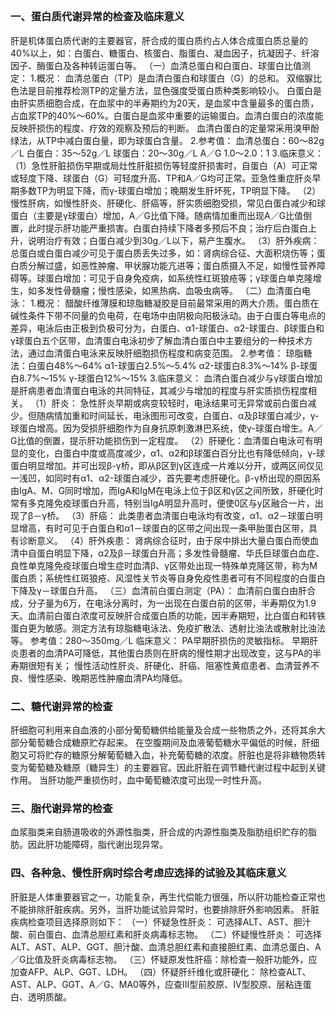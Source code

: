 ## 


### 一、蛋白质代谢异常的检查及临床意义
肝是机体蛋白质代谢的主要器官，肝合成的蛋白质约占人体合成蛋白质总量的40%以上，如：白蛋白、糖蛋白、核蛋白、脂蛋白、凝血因子，抗凝因子、纤溶因子、酶蛋白及各种转运蛋白等。
（一）血清总蛋白和白蛋白、球蛋白比值测定：
1.概况：
血清总蛋白（TP）是血清白蛋白和球蛋白（G）的总和。
双缩脲比色法是目前推荐检测TP的定量方法，显色强度受蛋白质种类影响较小。
白蛋白是由肝实质细胞合成，在血浆中的半寿期约为20天，是血浆中含量最多的蛋白质，占血浆TP的40%～60%。白蛋白是血浆中重要的运输蛋白。血清白蛋白的浓度能反映肝损伤的程度、疗效的观察及预后的判断。
血清白蛋白的定量常采用溴甲酚绿法，从TP中减白蛋白量，即为球蛋白含量。
2.参考值：
血清总蛋白：60～82g／L
白蛋白：35～52g／L
球蛋白：20～30g／L
A／G 1.0～2.0：1
3.临床意义：
（1）急性肝脏损伤早期或局灶性肝脏损伤等轻度肝损害时，自蛋白（A）可正常或轻度下降、球蛋白（G）可轻度升高、TP和A／G均可正常。亚急性重症肝炎早期多数TP为明显下降，而γ-球蛋白增加；晚期发生肝坏死，TP明显下降。
（2）慢性肝病，如慢性肝炎、肝硬化、肝癌等，肝实质细胞受损，常见白蛋白减少和球蛋白（主要是γ球蛋白）增加，A／G比值下降。随病情加重而出现A／G比值倒置，此时提示肝功能严重损害。白蛋白持续下降者多预后不良；治疗后白蛋白上升，说明治疗有效；白蛋白减少到30g／L以下，易产生腹水。
（3）肝外疾病：总蛋白或白蛋白减少可见于蛋白质丢失过多，如：肾病综合征、大面积烧伤等；蛋白质分解过盛，如恶性肿瘤、甲状腺功能亢进等；蛋白质摄入不足，如慢性营养障碍等。球蛋白增加：可见于自身免疫病，如系统性红斑狼疮等；γ球蛋白单克隆增生，如多发性骨髓瘤；慢性感染，如黑热病、血吸虫病等。
（二）血清蛋白电泳：
1.概况：
醋酸纤维薄膜和琼脂糖凝胶是目前最常采用的两大介质。蛋白质在碱性条件下带不同量的负电荷，在电场中由阴极向阳极泳动。由于白蛋白等电点的差异，电泳后由正极到负极可分为，白蛋白、α1-球蛋白、α2-球蛋白、β球蛋白和γ球蛋白五个区带，血清蛋白电泳初步了解血清白蛋白中主要组分的一种技术方法，通过血清蛋白电泳来反映肝细胞损伤程度和病变范围。
2.参考值：
琼脂糖法：白蛋白48%～64%
α1-球蛋白2.5%～5.4%
α2-球蛋白8.3%～14%
β-球蛋白8.7%～15%
γ-球蛋白12%～15%
3.临床意义：
血清白蛋白减少与γ球蛋白增加是肝病患者血清蛋白电泳的共同特征，其减少与增加的程度与肝实质损伤程度相关。
（1）肝炎：
急性肝炎早期或病变较轻时，电泳结果可无异常或前白蛋白减少。但随病情加重和时间延长，电泳图形可改变，白蛋白、α及β球蛋白减少，γ-球蛋白增高。因为受损肝细胞作为自身抗原刺激淋巴系统，使γ-球蛋白增生。A／G比值的倒置，提示肝功能损伤到一定程度。
（2）肝硬化：血清蛋白电泳可有明显的变化，白蛋白中度或高度减少，α1、α2和β球蛋白百分比也有降低倾向，γ-球蛋白明显增加。并可出现β-γ桥，即从β区到γ区连成一片难以分开，或两区间仅见一浅凹，如同时有α1、α2-球蛋白减少，首先要考虑肝硬化。β-γ桥出现的原因系由IgA、M、G同时增加，而IgA和IgM在电泳上位于β区和γ区之间所致，肝硬化时常有多克隆免疫球蛋白升高，特别当IgA明显升高时，便使0区与y区融合一片，出现了β－γ桥。
（3）肝癌：
此类患者血清蛋白电泳均有改变，α1、α2－球蛋白明显增高，有时可见于白蛋白和α1－球蛋白的区带之间出现一条甲胎蛋白区带，具有诊断意义。
（4）肝外疾患：
肾病综合征时，由于尿中排出大量白蛋白而使血清中自蛋白明显下降，α2及β－球蛋白升高；多发性骨髓瘤、华氏巨球蛋白血症、良性单克隆免疫球蛋白增生症时血清β、γ区带处出现一特殊单克隆区带，称为M蛋白质；系统性红斑狼疮、风湿性关节炎等自身免疫性患者可有不同程度的白蛋白下降及γ－球蛋白升高。
（三）血清前白蛋白测定（PA）：
血清前白蛋白由肝合成，分子量为6万，在电泳分离时，为一出现在白蛋白前的区带，半寿期仅为1.9天。血清前白蛋白浓度可反映肝合成蛋白质的功能，因半寿期短，比白蛋白和转铁蛋白更为敏感。测定方法有琼脂糖电泳法、免疫扩散法、透射比浊法或散射比浊法等。
参考值：280～350mg／L
临床意义：
PA早期肝损伤的灵敏指标。
早期肝炎患者的血清PA可降低，其他蛋白质则在肝病的慢性期才出现改变，这与PA的半寿期很短有关；
慢性活动性肝炎、肝硬化、肝癌、阻塞性黄疸患者、血清营养不良、慢性感染、晚期恶性肿瘤血清PA均降低。

### 二、糖代谢异常的检查
肝细胞可利用来自血液的小部分葡萄糖供给能量及合成一些物质之外，还将其余大部分葡萄糖合成糖原贮存起来。
在空腹期间及血液葡萄糖水平偏低的时候，肝细胞又可将贮存的糖原分解葡萄糖入血，补充葡萄糖的浓度。肝脏也是将非糖物质转变为葡萄糖及糖原（糖异生）的主要器官。因此肝脏在调节糖代谢过程中起到关键作用。
当肝功能严重损伤时，血中葡萄糖浓度可出现一时性升高。

### 三、脂代谢异常的检查
血浆脂类来自肠道吸收的外源性脂类，肝合成的内源性脂类及脂肪组织贮存的脂肪。因此肝功能障碍，脂代谢出现异常。

### 四、各种急、慢性肝病时综合考虑应选择的试验及其临床意义
肝脏是人体重要器官之一，功能复杂，再生代偿能力很强，所以肝功能检查正常也不能排除肝脏疾病。另外，当肝功能试验异常时，也要排除肝外影响因素。
肝脏疾病检查项目选择原则如下：
（一）怀疑急性肝炎：
可选择ALT、AST、胆汁酸、前白蛋白、血清总胆红素和肝炎病毒标志物。
（二）怀疑慢性肝炎：
可选择ALT、AST、ALP、GGT、胆汁酸、血清总胆红素和直接胆红素、血清总蛋白、A／G比值及肝炎病毒标志物。
（三）怀疑原发性肝癌：除检查一般肝功能外，应加查AFP、ALP、GGT、LDH。
（四）怀疑肝纤维化或肝硬化：
除检查ALT、AST、ALP、GGT、A／G、MA0等外，应查Ⅲ型前胶原、Ⅳ型胶原、层粘连蛋白、透明质酸。

